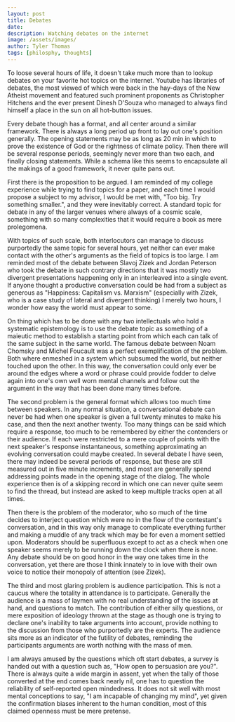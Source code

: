 ```yaml
---
layout: post
title: Debates
date: 
description: Watching debates on the internet
image: /assets/images/
author: Tyler Thomas
tags: [philosphy, thoughts]
---
```



To loose several hours of life, it doesn't take much more than to lookup debates
on your favorite hot topics on the internet.  Youtube has libraries of debates,
the most viewed of which were back in the hay-days of the New Atheist movement
and featured such prominent proponents as Christopher Hitchens and the ever
present Dinesh D'Souza who managed to always find himself a place in the sun on
all hot-button issues.

Every debate though has a format, and all center around a similar framework.
There is always a long period up front to lay out one's position generally.  The
opening statements may be as long as 20 min in which to prove the existence of
God or the rightness of climate policy.  Then there will be several response
periods, seemingly never more than two each, and finally closing statements.
While a schema like this seems to encapsulate all the makings of a good
framework, it never quite pans out.

First there is the proposition to be argued.  I am reminded of my college
experience while trying to find topics for a paper, and each time I would
propose a subject to my advisor, I would be met with, "Too big.  Try something
smaller.", and they were inevitably correct.  A standard topic for debate in any
of the larger venues where always of a cosmic scale, something with so many
complexities that it would require a book as mere prolegomena.

With topics of such scale, both interlocutors can manage to discuss purportedly
the same topic for several hours, yet neither can ever make contact with the
other's arguments as the field of topics is too large.  I am reminded most of
the debate between Slavoj Zizek and Jordan Peterson who took the debate in such
contrary directions that it was mostly two divergent presentations happening
only in an interleaved into a single event.  If anyone thought a productive
conversation could be had from a subject as generous as "Happiness: Capitalism
vs. Marxism" (especially with Zizek, who is a case study of lateral and
divergent thinking) I merely two hours, I wonder how easy the world must appear
to some. 

On thing which has to be done with any two intellectuals who hold a systematic
epistemology is to use the debate topic as something of a maieutic method to
establish a starting point from which each can talk of the same subject in the
same world.  The famous debate between Noam Chomsky and  Michel Foucault was a
perfect exemplification of the problem.  Both where enmeshed in a system which
subsumed the world, but neither touched upon the other.  In this way, the
conversation could only ever be around the edges where a word or phrase could
provide fodder to delve again into one's own well worn mental channels and follow
out the argument in the way that has been done many times before.

The second problem is the general format which allows too much time between
speakers.  In any normal situation, a conversational debate can never be had
when one speaker is given a full twenty minutes to make his case, and then the next
another twenty.  Too many things can be said which require a response, too much
to be remembered by either the contenders or their audience.  If each were
restricted to a mere couple of points with the next speaker's response
instantaneous, something approximating an evolving conversation could maybe
created.  In several debate I have seen, there may indeed be several periods
of response, but these are still measured out in five minute increments, and
most are generally spend addressing points made in the opening stage of the
dialog.  The whole experience then is of a skipping record in which one can
never quite seem to find the thread, but instead are asked to keep multiple
tracks open at all times.

Then there is the problem of the moderator, who so much of the time decides to
interject question which were no in the flow of the contestant's conversation,
and in this way only manage to complicate everything further and making a muddle
of any track which may be for even a moment settled upon.  Moderators should be
superfluous except to act as a check when one speaker seems merely to be running
down the clock when there is none.  Any debate should be on good honor in the
way one takes time in the conversation, yet there are those I think innately to
in love with their own voice to notice their monopoly of attention (see Zizek).

The third and most glaring problem is audience participation.  This is not a
caucus where the totality in attendance is to participate.  Generally the
audience is a mass of laymen with no real understanding of the issues at hand,
and questions to match.  The contribution of either silly questions, or mere
exposition of ideology thrown at the stage as though one is trying to declare
one's inability to take arguments into account, provide nothing to the
discussion from those who purportedly are the experts.  The audience sits more
as an indicator of the futility of debates, reminding the participants arguments
are worth nothing with the mass of men. 

I am always amused by the questions
which oft start debates, a survey is handed out with a question such as, "How
open to persuasion are you?".  There is always quite a wide margin in assent,
yet when the tally of those converted at the end comes back nearly nil, one has
to question the reliability of self-reported open mindedness.  It does not sit
well with most mental conceptions to say, "I am incapable of changing my mind",
yet given the confirmation biases inherent to the human condition, most of this
claimed openness must be mere pretense.


